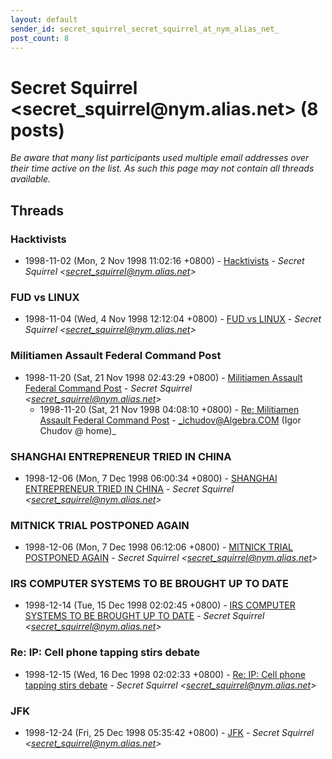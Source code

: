 ```yaml
---
layout: default
sender_id: secret_squirrel_secret_squirrel_at_nym_alias_net_
post_count: 8
---
```


# Secret Squirrel <secret_squirrel<span>@</span>nym.alias.net> (8 posts)

_Be aware that many list participants used multiple email addresses over their time active on the list. As such this page may not contain all threads available._

## Threads

### Hacktivists
+ 1998-11-02 (Mon, 2 Nov 1998 11:02:16 +0800) - [Hacktivists](/archive/1998/11/cd5e4fb5e0ed988e92a3c27d19710b701846de83425a3aa03ac68b9cb662f708) - _Secret Squirrel \<secret_squirrel@nym.alias.net\>_

### FUD vs LINUX
+ 1998-11-04 (Wed, 4 Nov 1998 12:12:04 +0800) - [FUD vs LINUX](/archive/1998/11/cb5b508d1c593a9e47f0d39aa745b7c54c6a8941caabc89a5edeab97824fbad3) - _Secret Squirrel \<secret_squirrel@nym.alias.net\>_

### Militiamen Assault Federal Command Post
+ 1998-11-20 (Sat, 21 Nov 1998 02:43:29 +0800) - [Militiamen Assault Federal Command Post](/archive/1998/11/e58f6f2a324d24d67352034e94b3cf20a0dd3104ef9bba89e5870be92286d608) - _Secret Squirrel \<secret_squirrel@nym.alias.net\>_
  + 1998-11-20 (Sat, 21 Nov 1998 04:08:10 +0800) - [Re: Militiamen Assault Federal Command Post](/archive/1998/11/fea2bb6a32bb35b2f87d16659a4768665c7947c2f2cec4ab93cb9d5b9c6efd57) - _ichudov@Algebra.COM (Igor Chudov @ home)_

### SHANGHAI ENTREPRENEUR TRIED IN CHINA
+ 1998-12-06 (Mon, 7 Dec 1998 06:00:34 +0800) - [SHANGHAI ENTREPRENEUR TRIED IN CHINA](/archive/1998/12/d2236fd93b7a757cd57e4b79d13755479637e8556e0f5835490676b30f6acb2b) - _Secret Squirrel \<secret_squirrel@nym.alias.net\>_

### MITNICK TRIAL POSTPONED AGAIN
+ 1998-12-06 (Mon, 7 Dec 1998 06:12:06 +0800) - [MITNICK TRIAL POSTPONED AGAIN](/archive/1998/12/cefc8f6304a8c6d993b9c14c6408ba56261a20dd74478d571f4e11cc3c5d5d1b) - _Secret Squirrel \<secret_squirrel@nym.alias.net\>_

### IRS COMPUTER SYSTEMS TO BE BROUGHT UP TO DATE
+ 1998-12-14 (Tue, 15 Dec 1998 02:02:45 +0800) - [IRS COMPUTER SYSTEMS TO BE BROUGHT UP TO DATE](/archive/1998/12/fa53565bcf9b65bb408d53d55f864ad625876253a0b6f5015347404321b22e69) - _Secret Squirrel \<secret_squirrel@nym.alias.net\>_

### Re: IP: Cell phone tapping stirs debate
+ 1998-12-15 (Wed, 16 Dec 1998 02:02:33 +0800) - [Re: IP: Cell phone tapping stirs debate](/archive/1998/12/f2da2e90a95f3bd1989277c4131fc3df9d9887ec5cb2a64b413a84ea7412aac7) - _Secret Squirrel \<secret_squirrel@nym.alias.net\>_

### JFK
+ 1998-12-24 (Fri, 25 Dec 1998 05:35:42 +0800) - [JFK](/archive/1998/12/f706604fb2e2b643f8e22d1ab7bf57e3aad900ac79f6a4a4dcef84e838bf9157) - _Secret Squirrel \<secret_squirrel@nym.alias.net\>_

